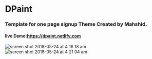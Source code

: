 # DPaint
### Template for one page signup Theme Created by Mahshid.
#### live Demo:https://dpaint.netlify.com
![screen shot 2018-05-24 at 4 18 18 am](https://user-images.githubusercontent.com/29652821/40482455-bb941048-5f09-11e8-933f-c2455a460b18.png)
![screen shot 2018-05-24 at 4 21 04 am](https://user-images.githubusercontent.com/29652821/40482564-1d2fcfc2-5f0a-11e8-98ca-50b94df206d1.png)



